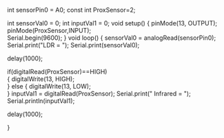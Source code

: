  int sensorPin0 = A0;
const int ProxSensor=2;
 

int sensorVal0 = 0; 
int inputVal1 = 0;
void setup() 
{
  pinMode(13, OUTPUT);            
  pinMode(ProxSensor,INPUT);  
  Serial.begin(9600); 
}
void loop() 
{
sensorVal0 = analogRead(sensorPin0);
Serial.print("LDR = ");
Serial.print(sensorVal0); 

delay(1000);

if(digitalRead(ProxSensor)==HIGH)      
  {
    digitalWrite(13, HIGH);   
  }
  else
  {
    digitalWrite(13, LOW);  
  }
inputVal1 = digitalRead(ProxSensor);
Serial.print("  Infrared = ");
Serial.println(inputVal1);

delay(1000);

}
